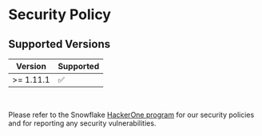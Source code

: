 # Security Policy

## Supported Versions

| Version   | Supported |
| --------- | --------- |
| >= 1.11.1 | ✅        |

</br>

Please refer to the Snowflake [HackerOne program](https://hackerone.com/snowflake?type=team) for our security policies and for reporting any security vulnerabilities.
